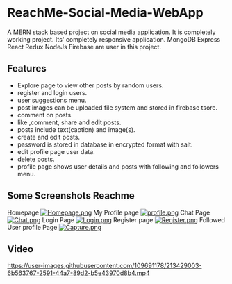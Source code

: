 # ReachMe-Social-Media-WebApp 

A MERN stack based project on social media application. It is completely working project. Its' completely responsive application. MongoDB Express React Redux NodeJs Firebase are user in this project.


## Features

- Explore page to view other posts by random users.
- register and login users.
- user suggestions menu.
- post images can be uploaded file system and stored in firebase tsore.
- comment on posts.
- like ,comment, share and edit posts.
- posts include text(caption) and image(s).
- create and edit posts.
- password is stored in database in encrypted format with salt.
- edit profile page user data.
- delete posts.
- profile page shows user details and posts with following and followers menu.


## Some Screenshots Reachme

Homepage
[![Homepage.png](https://i.postimg.cc/pTVDyzG8/Homepage.png)](https://postimg.cc/XZhZzG07)
My Profile page
[![profile.png](https://i.postimg.cc/MZFyKcyM/profile.png)](https://postimg.cc/fkY38RqD)
Chat Page
[![Chat.png](https://i.postimg.cc/JzbJqPSZ/Chat.png)](https://postimg.cc/HrkVW4Yk)
Login Page
[![Login.png](https://i.postimg.cc/sg9QS1ZJ/Login.png)](https://postimg.cc/PCJ5nXyL)
Register page
[![Register.png](https://i.postimg.cc/q71NbYwh/Register.png)](https://postimg.cc/mcFZhm0B)
Followed User profile Page
[![Capture.png](https://i.postimg.cc/dVK4RW5c/Capture.png)](https://postimg.cc/svwYsJFT)

## Video

https://user-images.githubusercontent.com/109691178/213429003-6b563767-2591-44a7-89d2-b5e43970d8b4.mp4




